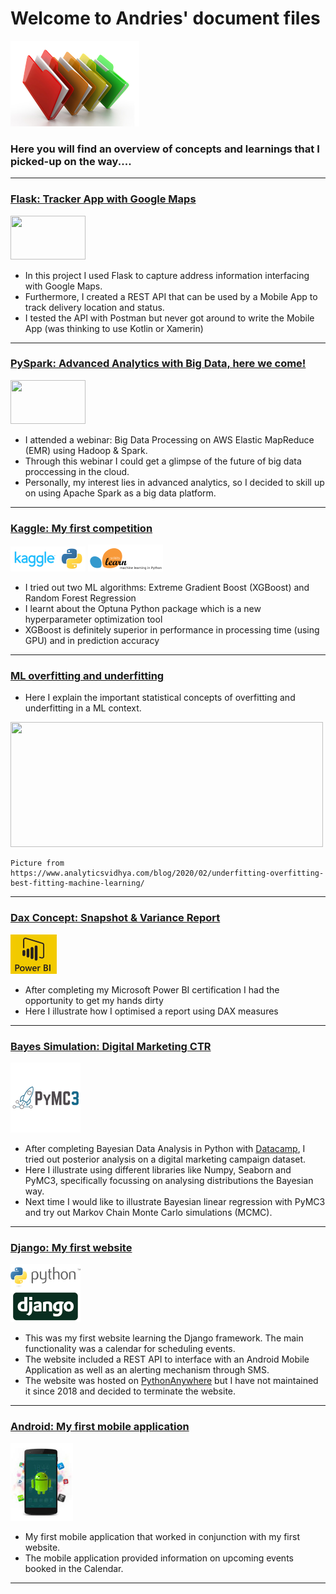 
# Welcome to Andries' document files

![](/images/files_picture_small.png)

### Here you will find an overview of concepts and learnings that I picked-up on the way.... 

---


### [Flask: Tracker App with Google Maps](https://andriescoetsee.github.io/tracker_app_with_flask/)

<img src="https://user-images.githubusercontent.com/34986276/149941717-ed6d8f9a-dcbc-411b-89cf-c303be2c5098.png" width="120" height="70">

* In this project I used Flask to capture address information interfacing with Google Maps.
* Furthermore, I created a REST API that can be used by a Mobile App to track delivery location and status.
* I tested the API with Postman but never got around to write the Mobile App (was thinking to use Kotlin or Xamerin)


---

### [PySpark: Advanced Analytics with Big Data, here we come!](https://andriescoetsee.github.io/pyspark_advanced_analytics/)

<img src="https://user-images.githubusercontent.com/34986276/132637996-085a0c74-3f64-4aa6-970e-08d16fac5d45.png" width="120" height="70">

* I attended a webinar: Big Data Processing on AWS Elastic MapReduce (EMR) using Hadoop & Spark.
* Through this webinar I could get a glimpse of the future of big data proccessing in the cloud. 
* Personally, my interest lies in advanced analytics, so I decided to skill up on using Apache Spark as a big data platform. 



---

### [Kaggle: My first competition](https://andriescoetsee.github.io/my_first_kaggle_competition)

![](/images/kaggle_2.png) ![](/images/sklearn_2.png)
* I tried out two ML algorithms: Extreme Gradient Boost (XGBoost) and Random Forest Regression
* I learnt about the Optuna Python package which is a new hyperparameter optimization tool
* XGBoost is definitely superior in performance in processing time (using GPU) and in prediction accuracy


---

### [ML overfitting and underfitting](https://andriescoetsee.github.io/ml_overfitting_underfitting/)

* Here I explain the important statistical concepts of overfitting and underfitting in a ML context.

<img src="https://user-images.githubusercontent.com/34986276/130843510-b1b9aa21-f503-491f-82c7-9374cb0d73ef.png" width="500" height="200">

```
Picture from https://www.analyticsvidhya.com/blog/2020/02/underfitting-overfitting-best-fitting-machine-learning/
```
---

### [Dax Concept: Snapshot & Variance Report](https://andriescoetsee.github.io/dax_snapshot_variance_report) 

![](/images/powerBI_small2.png)

* After completing my Microsoft Power BI certification I had the opportunity to get my hands dirty
* Here I illustrate how I optimised a report using DAX measures 

---

### [Bayes Simulation: Digital Marketing CTR](https://andriescoetsee.github.io/bayes_ctr_simulation/)
![](/images/PyMC3_2.png)
* After completing Bayesian Data Analysis in Python with [Datacamp](https://www.datacamp.com/), I tried out posterior analysis on a digital marketing campaign dataset.
* Here I illustrate using different libraries like Numpy, Seaborn and PyMC3, specifically focussing on analysing distributions the Bayesian way.
* Next time I would like to illustrate Bayesian linear regression with PyMC3 and try out Markov Chain Monte Carlo simulations (MCMC). 

---

### [Django: My first website](https://github.com/andriescoetsee/my_first_website_Django) 

 ![](/images/django_python_logo_small.png)
 
* This was my first website learning the Django framework. The main functionality was a calendar for scheduling events.
* The website included a REST API to interface with an Android Mobile Application as well as an alerting mechanism through SMS.
* The website was hosted on [PythonAnywhere](https://www.pythonanywhere.com) but I have not maintained it since 2018 and decided to terminate the website.

 ---

### [Android: My first mobile application](https://github.com/andriescoetsee/my_first_mobile_app_Android) 

 ![](/images/android_logo_small.png)
 
* My first mobile application that worked in conjunction with my first website.
* The mobile application provided information on upcoming events booked in the Calendar.
 
 ---
